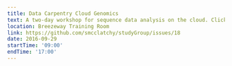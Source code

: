 ```yaml
---
title: Data Carpentry Cloud Genomics
text: A two-day workshop for sequence data analysis on the cloud. Click link above for software requirements. Beginners welcome.
location: Breezeway Training Room
link: https://github.com/smcclatchy/studyGroup/issues/18
date: 2016-09-29
startTime: '09:00'
endTime: '17:00'
---
```

